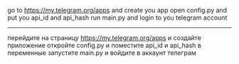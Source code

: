 go to https://my.telegram.org/apps and create you app
open config.py and put you api_id and api_hash
run main.py and login to you telegram account

---

перейдите на страницу https://my.telegram.org/apps и создайте приложение
откройте config.py и поместите api_id и api_hash в переменные
запустите main.py и войдите в аккаунт телеграм 
